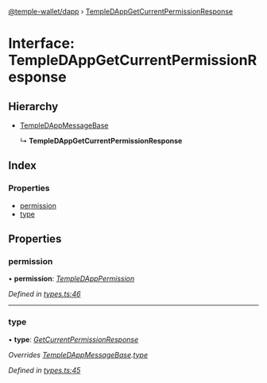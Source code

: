 [@temple-wallet/dapp](../README.md) › [TempleDAppGetCurrentPermissionResponse](templedappgetcurrentpermissionresponse.md)

# Interface: TempleDAppGetCurrentPermissionResponse

## Hierarchy

* [TempleDAppMessageBase](templedappmessagebase.md)

  ↳ **TempleDAppGetCurrentPermissionResponse**

## Index

### Properties

* [permission](templedappgetcurrentpermissionresponse.md#permission)
* [type](templedappgetcurrentpermissionresponse.md#type)

## Properties

###  permission

• **permission**: *[TempleDAppPermission](../README.md#templedapppermission)*

*Defined in [types.ts:46](https://github.com/madfish-solutions/templewallet-dapp/blob/0871fa5/src/types.ts#L46)*

___

###  type

• **type**: *[GetCurrentPermissionResponse](../enums/templedappmessagetype.md#getcurrentpermissionresponse)*

*Overrides [TempleDAppMessageBase](templedappmessagebase.md).[type](templedappmessagebase.md#type)*

*Defined in [types.ts:45](https://github.com/madfish-solutions/templewallet-dapp/blob/0871fa5/src/types.ts#L45)*
